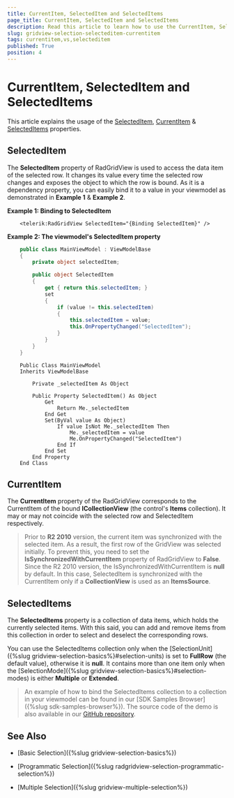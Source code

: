 ```yaml
---
title: CurrentItem, SelectedItem and SelectedItems
page_title: CurrentItem, SelectedItem and SelectedItems
description: Read this article to learn how to use the CurrentItem, SelectedItem and SelectedItems properties of RadGridView - Telerik's {{ site.framework_name }} DataGrid. 
slug: gridview-selection-selecteditem-currentitem
tags: currentitem,vs,selecteditem
published: True
position: 4
---
```


# CurrentItem, SelectedItem and SelectedItems

This article explains the usage of the [SelectedItem](#selecteditem), [CurrentItem](#currentitem) & [SelectedItems](#selecteditems) properties.

## SelectedItem

The **SelectedItem** property of RadGridView is used to access the data item of the selected row. It changes its value every time the selected row changes and exposes the object to which the row is bound. As it is a dependency property, you can easily bind it to a value in your viewmodel as demonstrated in **Example 1** & **Example 2**.

__Example 1: Binding to SelectedItem__

```XAML
	<telerik:RadGridView SelectedItem="{Binding SelectedItem}" />
```

__Example 2: The viewmodel's SelectedItem property__

```C#
	public class MainViewModel : ViewModelBase
	{
		private object selectedItem;

		public object SelectedItem
		{
			get { return this.selectedItem; }
			set
			{
				if (value != this.selectedItem)
				{
					this.selectedItem = value;
					this.OnPropertyChanged("SelectedItem");
				}
			}
		}
	}
```
```VB.NET
	Public Class MainViewModel
	Inherits ViewModelBase

		Private _selectedItem As Object

		Public Property SelectedItem() As Object
			Get
				Return Me._selectedItem
			End Get
			Set(ByVal value As Object)
				If value IsNot Me._selectedItem Then
					Me._selectedItem = value
					Me.OnPropertyChanged("SelectedItem")
				End If
			End Set
		End Property
	End Class
```

## CurrentItem

The **CurrentItem** property of the RadGridView corresponds to the CurrentItem of the bound **ICollectionView** (the control's **Items** collection). It may or may not coincide with the selected row and SelectedItem respectively.

>Prior to **R2 2010** version, the current item was synchronized with the selected item. As a result, the first row of the GridView was selected initially. To prevent this, you need to set the __IsSynchronizedWithCurrentItem__ property of RadGridView to **False**. Since the R2 2010 version, the IsSynchronizedWithCurrentItem is **null** by default. In this case, SelectedItem is synchronized with the CurrentItem only if a **CollectionView** is used as an **ItemsSource**.

## SelectedItems

The __SelectedItems__ property is a collection of data items, which holds the currently selected items. With this said, you can add and remove items from this collection in order to select and deselect the corresponding rows. 

You can use the SelectedItems collection only when the [SelectionUnit]({%slug gridview-selection-basics%}#selection-units) is set to **FullRow** (the default value), otherwise it is **null**. It contains more than one item only when the [SelectionMode]({%slug gridview-selection-basics%}#selection-modes) is either **Multiple** or **Extended**.

>An example of how to bind the SelectedItems collection to a collection in your viewmodel can be found in our [SDK Samples Browser]({%slug sdk-samples-browser%}). The source code of the demo is also available in our [GitHub repository](https://github.com/telerik/xaml-sdk/tree/master/GridView/BindingSelectedItemsFromViewModel).

## See Also

 * [Basic Selection]({%slug gridview-selection-basics%})

 * [Programmatic Selection]({%slug radgridview-selection-programmatic-selection%})

 * [Multiple Selection]({%slug gridview-multiple-selection%})

